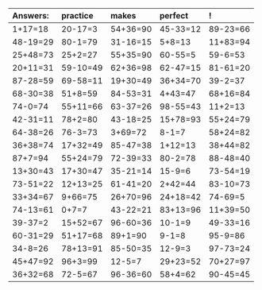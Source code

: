 | Answers: | practice | makes | perfect | ! |
| :--- | :--- | :--- | :--- | :--- |
| 1+17=18 | 20-17=3 | 54+36=90 | 45-33=12 | 89-23=66 | 
| 48-19=29 | 80-1=79 | 31-16=15 | 5+8=13 | 11+83=94 | 
| 25+48=73 | 25+2=27 | 55+35=90 | 60-55=5 | 59-6=53 | 
| 20+11=31 | 59-10=49 | 62+36=98 | 62-47=15 | 81-61=20 | 
| 87-28=59 | 69-58=11 | 19+30=49 | 36+34=70 | 39-2=37 | 
| 68-30=38 | 51+8=59 | 84-53=31 | 4+43=47 | 68+16=84 | 
| 74-0=74 | 55+11=66 | 63-37=26 | 98-55=43 | 11+2=13 | 
| 42-31=11 | 78+2=80 | 43-18=25 | 15+78=93 | 55+24=79 | 
| 64-38=26 | 76-3=73 | 3+69=72 | 8-1=7 | 58+24=82 | 
| 36+38=74 | 17+32=49 | 85-47=38 | 1+12=13 | 38+44=82 | 
| 87+7=94 | 55+24=79 | 72-39=33 | 80-2=78 | 88-48=40 | 
| 13+30=43 | 17+30=47 | 35-21=14 | 15-9=6 | 73-54=19 | 
| 73-51=22 | 12+13=25 | 61-41=20 | 2+42=44 | 83-10=73 | 
| 33+34=67 | 9+66=75 | 26+70=96 | 24+18=42 | 74-69=5 | 
| 74-13=61 | 0+7=7 | 43-22=21 | 83+13=96 | 11+39=50 | 
| 39-37=2 | 15+52=67 | 96-60=36 | 10-1=9 | 49-33=16 | 
| 60-31=29 | 51+17=68 | 89+1=90 | 9-1=8 | 95-9=86 | 
| 34-8=26 | 78+13=91 | 85-50=35 | 12-9=3 | 97-73=24 | 
| 45+47=92 | 96+3=99 | 12-5=7 | 29+23=52 | 70+27=97 | 
| 36+32=68 | 72-5=67 | 96-36=60 | 58+4=62 | 90-45=45 | 

